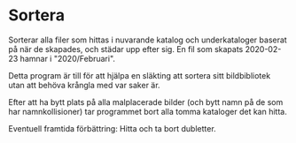 # Sortera

Sorterar alla filer som hittas i nuvarande katalog och underkataloger 
baserat på när de skapades, och städar upp efter sig.
En fil som skapats 2020-02-23 hamnar i "2020/Februari".

Detta program är till för att hjälpa en släkting att sortera sitt
bildbibliotek utan att behöva krångla med var saker är.

Efter att ha bytt plats på alla malplacerade bilder (och bytt namn på de som
har namnkollisioner) tar programmet bort alla tomma kataloger det kan hitta.

Eventuell framtida förbättring: Hitta och ta bort dubletter.


